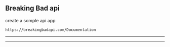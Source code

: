 
## Breaking Bad api
create a somple api app
```
https://breakingbadapi.com/Documentation
```
---
---